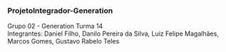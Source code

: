 <h3>ProjetoIntegrador-Generation</h3>

Grupo 02 - Generation Turma 14
<br/> Integrantes: Daniel Filho, Danilo Pereira da Silva, Luiz Felipe Magalhães, Marcos Gomes, Gustavo Rabelo Teles

